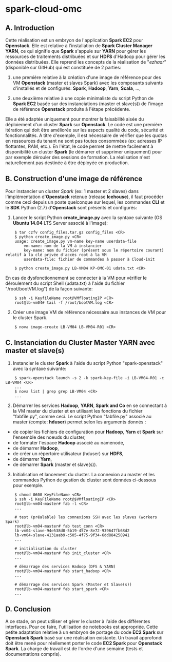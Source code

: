 # spark-cloud-omc
## A. Introduction
Cette réalisation est un embryon de l'application **Spark EC2** pour **Openstack**. Elle est relative à l'installation de **Spark Cluster Manager YARN**, ce qui signifie que **Spark** s'appuie sur **YARN** pour gérer les ressources de traitements distribuées et sur **HDFS** d'Hadoop pour gérer les données distribuées. Elle reprend les concepts de la réalisation de "_ezhaar_" (disponible sur GitHub) qui est constituée de 2 parties:

1. une première relative à la création d'une image de référence pour des VM **Openstack** (master et slaves Spark) avec les composants suivants d'installés et de configurés: **Spark**, **Hadoop**, **Yarn**, **Scala**, ...,

2. une deuxième relative à une copie minimaliste du script Python de **Spark EC2** basée sur des instanciations (master et slave(s)) de l'image de référence **Openstack** produite à l'étape précédente.

Elle a été adaptée uniquement pour montrer la faisabilité aisée du déploiement d'un cluster **Spark** sur **Openstack**. Le code est une première itération qui doit être améliorée sur les aspects qualité du code, sécurité et fonctionnalités. A titre d'exemple, il est nécessaire de vérifier que les quotas en ressources du tenant ne sont pas toutes consommées (ex: adresses IP flottantes, RAM, etc.). En l'état, le code permet de mettre facilement à disponibilité un cluster **Spark** (le démarrer et supprimer uniquement) pour par exemple dérouler des sessions de formation. La réalisation n'est naturellement pas destinée à être déployée en production.

## B. Construction d'une image de référence
Pour instancier un cluster *Spark* (ex: 1 master et 2 slaves) dans l'implémentation d'**Openstack** retenue (release **Icehouse**), il faut procéder comme ceci depuis un poste quelconque sur lequel, les commandes **CLI** et le **SDK** Python (2.7) d'**Openstack** sont présents et configurés:

1) Lancer le script Python **create_image.py** avec la syntaxe suivante (OS **Ubuntu 14.04** LTS Server associé à l'image):

```
    $ tar czfv config_files.tar.gz config_files <CR>
    $ python create_image.py <CR>
    usage: create_image.py vm-name key-name userdata-file
        vm-name: nom de la VM à instancier
        key-name: nom du fichier (présent sous le répertoire courant) relatif à la clé privée d'accès root à la VM
        userdata-file: fichier de commandes à passer à Cloud-init
    
    $ python create_image.py LB-VM04 KP-OMC-01 udata.txt <CR>
```

  En cas de dysfonctionnement se connecter à la VM pour vérifier le déroulement du script Shell (udata.txt) à l'aide du fichier "/root/bootVM.log") de la façon suivante:

```
    $ ssh -i KeyfileName root@VMfloatingIP <CR>
    root@lb-vm04# tail -f /root/bootVM.log <CR>
```

2) Créer une image VM de référence nécessaire aux instances de VM pour le cluster Spark.


```
    $ nova image-create LB-VM04 LB-VM04-R01 <CR>
```
## C. Instanciation du **Cluster Master YARN** avec master et slave(s)
1) Instancier le cluster **Spark** à l'aide du script Python "spark-openstack" avec la syntaxe suivante:

```
    $ spark-openstack launch -s 2 -k spark-key-file -i LB-VM04-R01 -c LB-VM04 <CR>
    ...
    $ nova list | grep grep LB-VM04 <CR>
    ...
```

2) Démarrer les services **Hadoop**, **YARN**, **Spark and Co** en se connectant à la VM master du cluster et en utilisant les fonctions du fichier "fabfile.py", comme ceci. Le script Python "fabfile.py" associé au master (compte: **hduser**) permet selon les arguments donnés :

  - de copier les fichiers de configuration pour **Hadoop**, **Yarn** et **Spark** sur l'ensemble des noeuds du cluster,
  - de formater l'espace **Hadoop** associé au namenode,
  - de démarrer **Hadoop**,
  - de créer un répertoire utilisateur (hduser) sur **HDFS**,
  - de démarrer **Yarn**,
  - de démarrer **Spark** (master et slave(s)).

3) Initialisation et lancement du cluster. La connexion au master et les commandes Python de gestion du cluster sont données ci-dessous pour exemple.

```
    $ chmod 0600 KeyFileName <CR>
    $ ssh -i KeyFileName root@$VMfloatingIP <CR>
    root@lb-vm04-master# fab -l <CR>
    ...

    # test (préalable) les connexions SSH avec les slaves (workers Spark)
    root@lb-vm04-master# fab test_conn <CR>
    lb-vm04-slave-94e538d0-5b19-457e-8e72-939647fb68d2
    lb-vm04-slave-4131aab9-c505-4f75-9f34-6dd884258941
    ...
    
    # initialisation du cluster 
    root@lb-vm04-master# fab init_cluster <CR>
    ...

    # démarrage des services Hadoop (DFS & YARN)
    root@lb-vm04-master# fab start_hadoop <CR>
    ...

    # démarrage des services Spark (Master et Slave(s))
    root@lb-vm04-master# fab start_spark <CR>
    ...
```

## D. Conclusion
A ce stade, on peut utiliser et gérer le cluster à l'aide des différentes interfaces. Pour ce faire, l'utilisation de notebooks est appropriée. Cette petite adaptation relative à un embryon de portage du code **EC2 Spark** sur **Openstack Spark** basé sur une réalisation existante. Un travail approfondi doit être mené pour réellement porter le code **EC2 Spark** pour **Openstack Spark**. La charge de travail est de l'ordre d'une semaine (tests et documentations compris).
